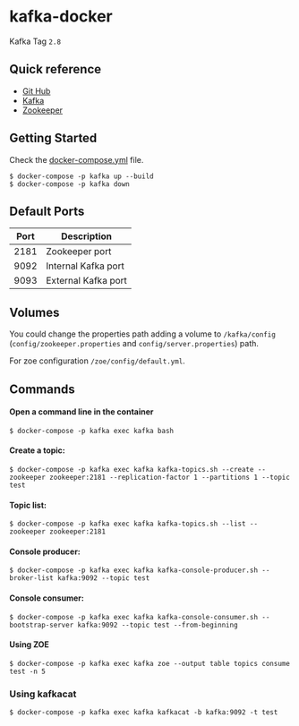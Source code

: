 # kafka-docker

Kafka Tag `2.8`

## Quick reference

- [Git Hub](https://github.com/sauljabin/kafka-docker)
- [Kafka](https://kafka.apache.org)
- [Zookeeper](https://zookeeper.apache.org)

## Getting Started

Check the [docker-compose.yml](docker-compose.yml) file.

```
$ docker-compose -p kafka up --build
$ docker-compose -p kafka down
```

## Default Ports

| Port | Description |
| - | - |
| 2181 | Zookeeper port |
| 9092 | Internal Kafka port |
| 9093 | External Kafka port |

## Volumes

You could change the properties path adding a volume to `/kafka/config` (`config/zookeeper.properties` and `config/server.properties`) path.

For zoe configuration `/zoe/config/default.yml`.

## Commands

#### Open a command line in the container
```
$ docker-compose -p kafka exec kafka bash
```

#### Create a topic:
```
$ docker-compose -p kafka exec kafka kafka-topics.sh --create --zookeeper zookeeper:2181 --replication-factor 1 --partitions 1 --topic test
```

#### Topic list:
```
$ docker-compose -p kafka exec kafka kafka-topics.sh --list --zookeeper zookeeper:2181
```

#### Console producer:
```
$ docker-compose -p kafka exec kafka kafka-console-producer.sh --broker-list kafka:9092 --topic test
```

#### Console consumer:
```
$ docker-compose -p kafka exec kafka kafka-console-consumer.sh --bootstrap-server kafka:9092 --topic test --from-beginning
```

#### Using ZOE
```
$ docker-compose -p kafka exec kafka zoe --output table topics consume test -n 5
```

### Using kafkacat
```
$ docker-compose -p kafka exec kafka kafkacat -b kafka:9092 -t test
```
